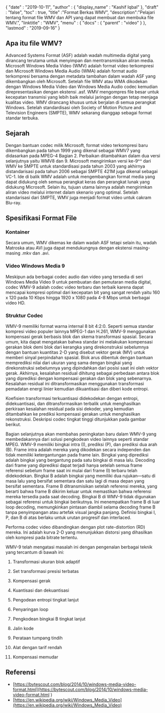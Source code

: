{
  "date" : "2019-10-11",
  "author" : {
    "display_name" : "Kashif Iqbal"
},
  "draft" : "false",
  "toc" : true,
  "title" :"Format Berkas WMV",
  "description":"Pelajari tentang format file WMV dan API yang dapat membuat dan membuka file WMV.",
  "linktitle" : "WMV",
  "menu" : {
    "docs" : {
      "parent" : "video"
}
},
  "lastmod" : "2019-09-16"
}

## Apa itu file WMV?

Advanced Systems Format (ASF) adalah wadah multimedia digital yang dirancang terutama untuk menyimpan dan mentransmisikan aliran media. Microsoft Windows Media Video (WMV) adalah format video terkompresi dan Microsoft Windows Media Audio (WMA) adalah format audio terkompresi bersama dengan metadata tambahan dalam wadah ASF yang dikembangkan oleh Microsoft. Setelah file WMV atau WMA dikodekan dengan Windows Media Video dan Windows Media Audio codec kemudian direpresentasikan dengan ekstensi .asf. WMV mengompres file besar untuk kecepatan transmisi yang lebih baik melalui jaringan dengan tetap menjaga kualitas video. WMV dirancang khusus untuk berjalan di semua perangkat Windows. Setelah standardisasi oleh Society of Motion Picture and Television Engineers (SMPTE), WMV sekarang dianggap sebagai format standar terbuka.

## Sejarah ##

Dengan bantuan codec milik Microsoft, format video terkompresi baru dikembangkan pada tahun 1999 yang dikenal sebagai WMV7 yang didasarkan pada MPEG-4 Bagian 2. Perbaikan ditambahkan dalam dua versi selanjutnya yaitu WMV8 dan 9. Microsoft mengirimkan versi ke-9^^ dari WMV ke SMPTE untuk standardisasi pada tahun 2003 yang akhirnya distandarisasi pada tahun 2006 sebagai SMPTE 421M juga dikenal sebagai VC-1. Ide di balik WMV adalah untuk mengembangkan format media yang dapat didukung oleh semua perangkat keras dan perangkat lunak yang didukung Microsoft. Selain itu, tujuan utama lainnya adalah mengirimkan aliran video melalui internet dalam skenario yang optimal. Setelah standarisasi dari SMPTE, WMV juga menjadi format video untuk cakram Blu-ray.

## Spesifikasi Format File

### Kontainer

Secara umum, WMV dikemas ke dalam wadah ASF tetapi selain itu, wadah Matroska atau AVI juga dapat mendukungnya dengan ekstensi masing-masing .mkv dan .avi.

### Video Windows Media 9

Meskipun ada berbagai codec audio dan video yang tersedia di seri Windows Media Video 9 untuk pembuatan dan pemutaran media digital, codec WMV-9 adalah codec video terbaru dan terbaik karena dapat mencapai kompresi optimal dari kecepatan bit yang sangat rendah yaitu 160 x 120 pada 10 Kbps hingga 1920 x 1080 pada 4-8 Mbps untuk berbagai video HD.

### Struktur Codec

WMV-9 memiliki format warna internal 8 bit 4:2:0. Seperti semua standar kompresi video populer lainnya MPEG-1 dan H.261, WMV-9 menggunakan kompensasi gerak berbasis blok dan skema transformasi spasial. Secara umum, kita dapat mengatakan bahwa standar ini melakukan kompensasi gerakan blok demi blok dari kerangka yang direkonstruksi sebelumnya dengan bantuan kuantitas 2-D yang disebut vektor gerak (MV) untuk memberi sinyal perpindahan spasial. Blok arus dibentuk dengan bantuan memprediksi nilai dari ukuran yang sama dengan bingkai yang direkonstruksi sebelumnya yang dipindahkan dari posisi saat ini oleh vektor gerak. Akhirnya, kesalahan residual dihitung sebagai perbedaan antara blok yang diprediksi dengan kompensasi gerakan dan blok yang sebenarnya. Kesalahan residual ini ditransformasikan menggunakan transformasi pemadatan energi linier kemudian dikuantisasi dan diberi kode entropi.

Koefisien transformasi terkuantisasi didekodekan dengan entropi, didekuantisasi, dan ditransformasikan terbalik untuk menghasilkan perkiraan kesalahan residual pada sisi dekoder, yang kemudian ditambahkan ke prediksi kompensasi gerakan untuk menghasilkan rekonstruksi. Deskripsi codec tingkat tinggi ditunjukkan pada gambar berikut.

Bagian selanjutnya akan membahas peningkatan baru dalam WMV-9 yang membedakannya dari solusi pengkodean video lainnya seperti standar MPEG. WMV-9 memiliki bingkai intra (I), prediksi (P), dan prediksi dua arah (B). Frame intra adalah mereka yang dikodekan secara independen dan tidak memiliki ketergantungan pada frame lain. Bingkai yang diprediksi adalah bingkai yang bergantung pada satu bingkai di masa lalu. Decoding dari frame yang diprediksi dapat terjadi hanya setelah semua frame referensi sebelum frame saat ini mulai dari frame (I) terbaru telah didekodekan. Bingkai B adalah bingkai yang memiliki dua rujukan—satu di masa lalu yang bersifat sementara dan satu lagi di masa depan yang bersifat sementara. Frame B ditransmisikan setelah referensi mereka, yang berarti bahwa frame B dikirim keluar untuk memastikan bahwa referensi mereka tersedia pada saat decoding. Bingkai B di WMV-9 tidak digunakan sebagai referensi untuk bingkai berikutnya. Ini menempatkan frame B di luar loop decoding, memungkinkan pintasan diambil selama decoding frame B tanpa penyimpangan atau artefak visual jangka panjang. Definisi bingkai I, P, dan B di atas berlaku untuk urutan progresif dan interlaced.

Performa codec video dibandingkan dengan plot rate-distortion (RD) mereka. Ini adalah kurva 2-D yang menunjukkan distorsi yang dihasilkan oleh kompresi pada bitrate tertentu.

WMV-9 telah mengatasi masalah ini dengan pengenalan berbagai teknik yang tercantum di bawah ini:

1. Transformasi ukuran blok adaptif

2. Set transformasi presisi terbatas

3. Kompensasi gerak

4. Kuantisasi dan dekuantisasi

5. Pengodean entropi tingkat lanjut

6. Penyaringan loop

7. Pengkodean bingkai B tingkat lanjut

8. Jalin kode

9. Perataan tumpang tindih

10. Alat dengan tarif rendah

11. Kompensasi memudar

## Referensi ##

* [https://bytescout.com/blog/2014/10/windows-media-video-format.html](https://bytescout.com/blog/2014/10/windows-media-video-format.html )
* [https://en.wikipedia.org/wiki/Windows_Media_Video](https://en.wikipedia.org/wiki/Windows_Media_Video)


